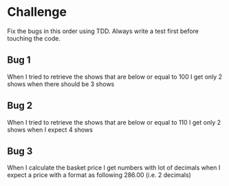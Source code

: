 # Challenge

Fix the bugs in this order using TDD. Always write a test first before touching the code.

## Bug 1

When I tried to retrieve the shows that are below or equal to 100 I get only 2 shows
when there should be 3 shows

## Bug 2

When I tried to retrieve the shows that are below or equal to 110 I get only 2 shows
when I expect 4 shows

## Bug 3

When I calculate the basket price I get numbers with lot of decimals 
when I expect a price with a format as following 286.00 (i.e. 2 decimals) 